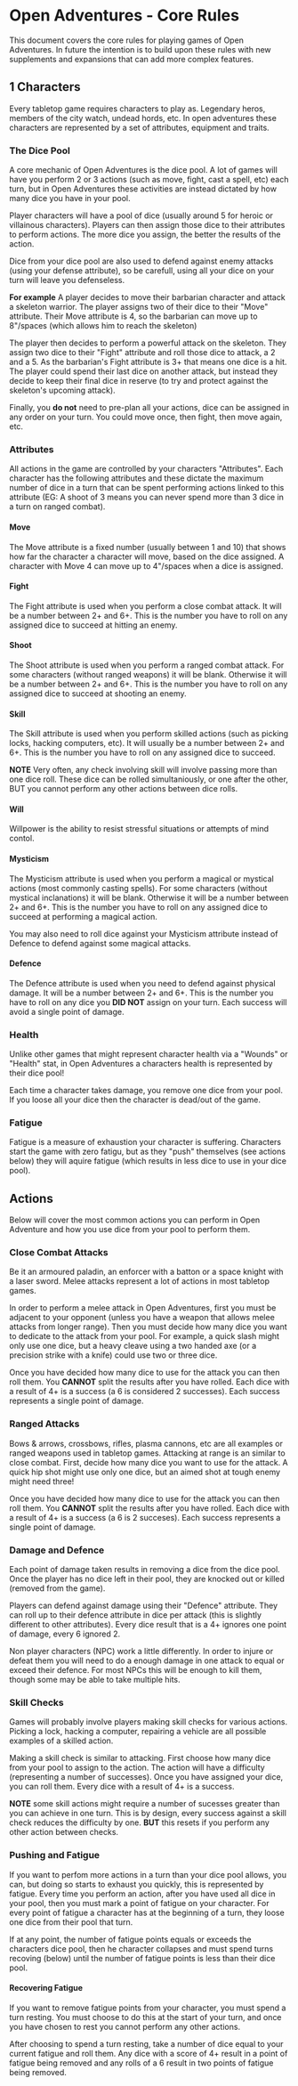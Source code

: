 # Open Adventures - Core Rules
This document covers the core rules for playing games of Open Adventures. In future the intention is to build upon these rules with new supplements and expansions that can add more complex features.

## 1 Characters
Every tabletop game requires characters to play as. Legendary heros, members of the city watch, undead hords, etc. In open adventures these characters are represented by a set of attributes, equipment and traits.

### The Dice Pool
A core mechanic of Open Adventures is the dice pool. A lot of games will have you perform 2 or 3 actions (such as move, fight, cast a spell, etc) each turn, but in Open Adventures these activities are instead dictated by how many dice you have in your pool.

Player characters will have a pool of dice (usually around 5 for heroic or villainous characters). Players can then assign those dice to their attributes to perform actions. The more dice you assign, the better the results of the action.

Dice from your dice pool are also used to defend against enemy attacks (using your defense attribute), so be carefull, using all your dice on your turn will leave you defenseless.

  **For example** A player decides to move their barbarian character and attack a skeleton warrior. The player assigns two of their dice to their "Move" attribute. Their Move attribute is 4, so the barbarian can move up to 8"/spaces (which allows him to reach the skeleton)

  The player then decides to perform a powerful attack on the skeleton. They assign two dice to their "Fight" attribute and roll those dice to attack, a 2 and a 5. As the barbarian's Fight attribute is 3+ that means one dice is a hit. The player could spend their last dice on another attack, but instead they decide to keep their final dice in reserve (to try and protect against the skeleton's upcoming attack).

Finally, you **do not** need to pre-plan all your actions, dice can be assigned in any order on your turn. You could move once, then fight, then move again, etc.

### Attributes
All actions in the game are controlled by your characters "Attributes". Each character has the following attributes and these dictate the maximum number of dice in a turn that can be spent performing actions linked to this attribute (EG: A shoot of 3 means you can never spend more than 3 dice in a turn on ranged combat).

#### Move
The Move attribute is a fixed number (usually between 1 and 10) that shows how far the character a character will move, based on the dice assigned. A character with Move 4 can move up to 4"/spaces when a dice is assigned.

#### Fight
The Fight attribute is used when you perform a close combat attack. It will be a number between 2+ and 6+. This is the number you have to roll on any assigned dice to succeed at hitting an enemy.

#### Shoot
The Shoot attribute is used when you perform a ranged combat attack. For some characters (without ranged weapons) it will be blank. Otherwise it will be a number between 2+ and 6+. This is the number you have to roll on any assigned dice to succeed at shooting an enemy.

#### Skill
The Skill attribute is used when you perform skilled actions (such as picking locks, hacking computers, etc). It will usually be a number between 2+ and 6+. This is the number you have to roll on any assigned dice to succeed.

**NOTE** Very often, any check involving skill will involve passing more than one dice roll. These dice can be rolled simultaniously, or one after the other, BUT you cannot perform any other actions between dice rolls.

#### Will
Willpower is the ability to resist stressful situations or attempts of mind contol. 

#### Mysticism
The Mysticism attribute is used when you perform a magical or mystical actions (most commonly casting spells). For some characters (without mystical inclanations) it will be blank. Otherwise it will be a number between 2+ and 6+. This is the number you have to roll on any assigned dice to succeed at performing a magical action.

You may also need to roll dice against your Mysticism attribute instead of Defence to defend against some magical attacks.

#### Defence
The Defence attribute is used when you need to defend against physical damage. It will be a number between 2+ and 6+. This is the number you have to roll on any dice you **DID NOT** assign on your turn. Each success will avoid a single point of damage.

### Health
Unlike other games that might represent character health via a "Wounds" or "Health" stat, in Open Adventures a characters health is represented by their dice pool!

Each time a character takes damage, you remove one dice from your pool. If you loose all your dice then the character is dead/out of the game.

### Fatigue
Fatigue is a measure of exhaustion your character is suffering. Characters start the game with zero fatigu, but as they "push" themselves (see actions below) they will aquire fatigue (which results in less dice to use in your dice pool).

## Actions
Below will cover the most common actions you can perform in Open Adventure and how you use dice from your pool to perform them.

### Close Combat Attacks
Be it an armoured paladin, an enforcer with a batton or a space knight with a laser sword. Melee attacks represent a lot of actions in most tabletop games.

In order to perform a melee attack in Open Adventures, first you must be adjacent to your opponent (unless you have a weapon that allows melee attacks from longer range). Then you must decide how many dice you want to dedicate to the attack from your pool. For example, a quick slash might only use one dice, but a heavy cleave using a two handed axe (or a precision strike with a knife) could use two or three dice. 

Once you have decided how many dice to use for the attack you can then roll them. You **CANNOT** split the results after you have rolled. Each dice with a result of 4+ is a success (a 6 is considered 2 successes). Each success represents a single point of damage.

### Ranged Attacks
Bows & arrows, crossbows, rifles, plasma cannons, etc are all examples or ranged weapons used in tabletop games. Attacking at range is an similar to close combat. First, decide how many dice you want to use for the attack. A quick hip shot might use only one dice, but an aimed shot at tough enemy might need three!

Once you have decided how many dice to use for the attack you can then roll them. You **CANNOT** split the results after you have rolled. Each dice with a result of 4+ is a success (a 6 is 2 succeses). Each success represents a single point of damage.

### Damage and Defence
Each point of damage taken results in removing a dice from the dice pool. Once the player has no dice left in their pool, they are knocked out or killed (removed from the game).

Players can defend against damage using their "Defence" attribute. They can roll up to their defence attribute in dice per attack (this is slightly different to other attributes). Every dice result that is a 4+ ignores one point of damage, every 6 ignored 2.

Non player characters (NPC) work a little differently. In order to injure or defeat them you will need to do a enough damage in one attack to equal or exceed their defence. For most NPCs this will be enough to kill them, though some may be able to take multiple hits. 

### Skill Checks
Games will probably involve players making skill checks for various actions. Picking a lock, hacking a computer, repairing a vehicle are all possible examples of a skilled action.

Making a skill check is similar to attacking. First choose how many dice from your pool to assign to the action. The action will have a difficulty (representing a number of successes). Once you have assigned your dice, you can roll them. Every dice with a result of 4+ is a success.

**NOTE** some skill actions might require a number of sucesses greater than you can achieve in one turn. This is by design, every success against a skill check reduces the difficulty by one. **BUT** this resets if you perform any other action between checks.

### Pushing and Fatigue 
If you want to perfom more actions in a turn than your dice pool allows, you can, but doing so starts to exhaust you quickly, this is represented by fatigue. Every time you perform an action, after you have used all dice in your pool, then you must mark a point of fatigue on your character. For every point of fatigue a character has at the beginning of a turn, they loose one dice from their pool that turn.

If at any point, the number of fatigue points equals or exceeds the characters dice pool, then he character collapses and must spend turns recoving (below) until the number of fatigue points is less than their dice pool.

#### Recovering Fatigue 
If you want to remove fatigue points from your character, you must spend a turn resting. You must choose to do this at the start of your turn, and once you have chosen to rest you cannot perform any other actions.

After choosing to spend a turn resting, take a number of dice equal to your current fatigue and roll them. Any dice with a score of 4+ result in a point of fatigue being removed and any rolls of a 6 result in two points of fatigue being removed.
